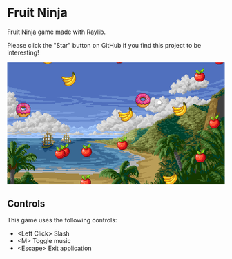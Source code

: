 # Fruit Ninja
Fruit Ninja game made with Raylib.

Please click the "Star" button on GitHub if you find this project to be interesting!

![alt text](https://github.com/klaytonkowalski/game-fruit-ninja/blob/main/Thumbnail.png?raw=true)

## Controls
This game uses the following controls:
  - \<Left Click> Slash
  - \<M> Toggle music
  - \<Escape\> Exit application
